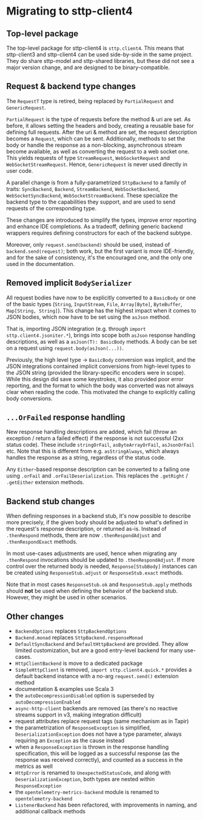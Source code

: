 # Migrating to sttp-client4

## Top-level package

The top-level package for sttp-client4 is `sttp.client4`. This means that sttp-client3 and sttp-client4 can be used side-by-side in the same project. They do share sttp-model and sttp-shared libraries, but these did not see a major version change, and are designed to be binary-compatible.

## Request & backend type changes

The `RequestT` type is retired, being replaced by `PartialRequest` and `GenericRequest`.

`PartialRequest` is the type of requests before the method & uri are set. As before, it allows setting the headers and body, creating a reusable base for defining full requests. After the uri & method are set, the request description becomes a `Request`, which can be sent. Additionally, methods to set the body or handle the response as a non-blocking, asynchronous stream become available, as well as converting the request to a web socket one. This yields requests of type `StreamRequest`, `WebSocketRequest` and `WebSocketStreamRequest`. Hence, `GenericRequest` is never used directly in user code.

A parallel change is from a fully-parametrized `SttpBackend` to a family of traits: `SyncBackend`, `Backend`, `StreamBackend`, `WebSocketBackend`, `WebSocketSyncBackend`, `WebSocketStreamBackend`. These specialize the backend type to the capabilities they support, and are used to send requests of the corresponding type.

These changes are introduced to simplify the types, improve error reporting and enhance IDE completions. As a tradeoff, defining generic backend wrappers requires defining constructors for each of the backend subtype.

Moreover, only `request.send(backend)` should be used, instead of `backend.send(request)`; both work, but the first variant is more IDE-friendly, and for the sake of consistency, it's the encouraged one, and the only one used in the documentation.

## Removed implicit `BodySerializer`

All request bodies have now to be explicitly converted to a `BasicBody` or one of the basic types (`String`, `InputStream`, `File`, `Array[Byte]`, `ByteBuffer`, `Map[String, String]`). This change has the highest impact when it comes to JSON bodies, which now have to be set using the `asJson` method.

That is, importing JSON integration (e.g. through `import sttp.client4.jsoniter.*`), brings into scope both `asJson` response handling descriptions, as well as a `asJson(T): BasicBody` methods. A body can be set on a request using `request.body(asJson(...))`.

Previously, the high level type -> `BasicBody` conversion was implicit, and the JSON integrations contained implicit conversions from high-level types to the JSON string (provided the library-specific encoders were in scope). While this design did save some keystrokes, it also provided poor error reporting, and the format to which the body was converted was not always clear when reading the code. This motivated the change to explicitly calling body conversions.

## `...OrFailed` response handling

New response handling descriptions are added, which fail (throw an exception / return a failed effect) if the response is not successful (2xx status code). These include `stringOrFail`, `asByteArrayOrFail`, `asJsonOrFail` etc. Note that this is different from e.g. `asStringAlways`, which always handles the response as a string, regardless of the status code.

Any `Either`-based response description can be converted to a failing one using `.orFail` and `.orFailDeserialization`. This replaces the `.getRight` / `.getEither` extension methods.

## Backend stub changes

When defining responses in a backend stub, it's now possible to describe more precisely, if the given body should be adjusted to what's defined in the request's response description, or returned as-is. Instead of `.thenRespond` methods, there are now `.thenRespondAdjust` and `.thenRespondExact` methods.

In most use-cases adjustments are used, hence when migrating any `.thenRespond` invocations should be updated to `.thenRespondAdjust`. If more control over the returned body is needed, `Response[StubBody]` instances can be created using `ResponseStub.adjust` or `ResponseStub.exact` methods.

Note that in most cases `ResponseStub.ok` and `ResponseStub.apply` methods should **not** be used when defining the behavior of the backend stub. However, they might be used in other scenarios.

## Other changes

* `BackendOptions` replaces `SttpBackendOptions`
* `Backend.monad` replaces `SttpBackend.responseMonad`
* `DefaultSyncBackend` and `DefaultHttpBackend` are provided. They allow limited customization, but are a good entry-level backend for many use-cases.
* `HttpClientBackend` is move to a dedicated package
* `SimpleHttpClient` is removed, `import sttp.client4.quick.*` provides a default backend instance with a no-arg `request.send()` extension method
* documentation & examples use Scala 3
* the `autoDecompressionDisabled` option is superseded by `autoDecompressionEnabled`
* `async-http-client` backends are removed (as there's no reactive streams support in v3, making integration difficult)
* request attributes replace request tags (same mechanism as in Tapir)
* the parametrization of `ResponseException` is simplified, `DeserializationException` does not have a type parameter, always requiring an `Exception` as the cause instead
* when a `ResponseException` is thrown in the response handling specification, this will be logged as a successful response (as the response was received correctly), and counted as a success in the metrics as well
* `HttpError` is renamed to `UnexpectedStatusCode`, and along with `DeserializationException`, both types are nested within `ResponseException`
* the `opentelemetry-metrics-backend` module is renamed to `opentelemetry-backend`
* `ListenerBackend` has been refactored, with improvements in naming, and additional callback methods